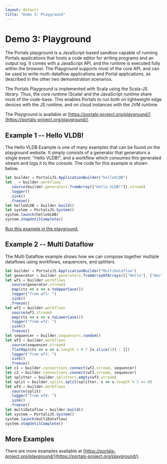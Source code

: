 ```yaml
---
layout: default
title: "Demo 3: Playground"
---
```


# Demo 3: Playground

The Portals playground is a JavaScript-based sandbox capable of running Portals applications that hosts a code editor for writing programs and an output log. It comes with a JavaScript API, and the runtime is executed fully within the browser. The Playground supports most of the core API, and can be used to write multi-dataflow applications and Portal applications, as described in the other two demonstration scenarios. 

The Portals Playground is implemented with Scala using the Scala-JS library. Thus, the core runtime (Scala) and the JavaScript runtime share most of the code-base. This enables Portals to run both on lightweight edge devices with the JS runtime, and on cloud instances with the JVM runtime.

The Playground is available at [https://portals-project.org/playground/](https://portals-project.org/playground/).

## Example 1 -- Hello VLDB!

The Hello VLDB Example is one of many examples that can be found on the playground website. It simply consists of a generator that generators a single event: "Hello VLDB!", and a workflow which consumes this generated stream and logs it to the console. The code for this example is shown below.

```javascript
let builder = PortalsJS.ApplicationBuilder("helloVLDB")
let _ = builder.workflows
  .source(builder.generators.fromArray(["Hello VLDB!"]).stream)
  .logger()
  .sink()
  .freeze()
let helloVLDB = builder.build()
let system = PortalsJS.System()
system.launch(helloVLDB)
system.stepUntilComplete()
```

[Run this example in the playground.](https://www.portals-project.org/playground/?code=let%20builder%20%3D%20PortalsJS.ApplicationBuilder(%22helloVLDB%22)%0Alet%20_%20%3D%20builder.workflows%0A%20%20.source(builder.generators.fromArray(%5B%22Hello%20VLDB!%22%5D).stream)%0A%20%20.logger()%0A%20%20.sink()%0A%20%20.freeze()%0Alet%20helloVLDB%20%3D%20builder.build()%0Alet%20system%20%3D%20PortalsJS.System()%0Asystem.launch(helloVLDB)%0Asystem.stepUntilComplete())

## Example 2 -- Multi Dataflow

The Multi Dataflow example shows how we can compose together multiple dataflows using workflows, sequencers, and splitters.

```javascript
let builder = PortalsJS.ApplicationBuilder("MultiDataflow")
let generator = builder.generators.fromArrayOfArrays([["Hello"], ["World"]])
let wf1 = builder.workflows
  .source(generator.stream)
  .map(ctx => x => x.toUpperCase())
  .logger("from wf1: ")
  .sink()
  .freeze()
let wf2 = builder.workflows
  .source(wf1.stream)
  .map(ctx => x => x.toLowerCase())
  .logger("from wf2: ")
  .sink()
  .freeze()
let sequencer = builder.sequencers.random()
let wf3 = builder.workflows
  .source(sequencer.stream)
  .flatMap(ctx => x => x.length > 0 ? [x.slice(1)] : [])
  .logger("from wf3: ")
  .sink()
  .freeze()
let c1 = builder.connections.connect(wf2.stream, sequencer)
let c2 = builder.connections.connect(wf3.stream, sequencer)
let splitter = builder.splitters.empty(wf3.stream)
let split = builder.splits.split(splitter, x => x.length % 2 == 0)
let wf4 = builder.workflows
  .source(split)
  .logger("from wf4: ")
  .sink()
  .freeze()
let multiDataflow = builder.build()
let system = PortalsJS.System()
system.launch(multiDataflow)
system.stepUntilComplete()
```

## More Examples

There are more examples available at [https://portals-project.org/playground/](https://portals-project.org/playground/).